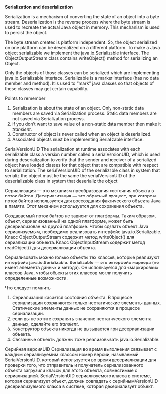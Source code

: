 
**Serialization and deserialization**

Serialization is a mechanism of converting the state of an object into a byte stream. 
Deserialization is the reverse process where the byte stream is used to recreate the actual Java object in memory. This mechanism is used to persist the object.

The byte stream created is platform independent. So, the object serialized on one platform can be deserialized on a different platform. 
To make a Java object serializable we implement the java.io.Serializable interface. The ObjectOutputStream class contains writeObject() method for serializing an Object.

Only the objects of those classes can be serialized which are implementing java.io.Serializable interface. Serializable is a marker interface (has no data member and method). It is used to “mark” java 
classes so that objects of these classes may get certain capability.  

Points to remember 

1. Serialization is about the state of an object.  Only non-static data members are saved via Serialization process. Static data members are not saved via Serialization process.  
2.  if you don’t want to save value of a non-static data member then make it *transient*.   
3. Constructor of object is never called when an object is deserialized.   
4. Associated objects must be implementing Serializable interface.    


SerialVersionUID 
The serialization at runtime associates with each serializable class a version number called a serialVersionUID, 
which is used during deserialization to verify that the sender and receiver of a serialized object have loaded classes for that object that are compatible with respect to serialization. 
The serialVersionUID of the serializable class in system that serializ the object must be the same  the serialVersionUID of the deserializable class in system that deserializ the object


Сериализация — это механизм преобразования состояния объекта в поток байтов.
Десериализация — это обратный процесс, при котором поток байтов используется для воссоздания фактического объекта Java в памяти. Этот механизм используется для сохранения объекта.

Создаваемый поток байтов не зависит от платформы. Таким образом, объект, сериализованный на одной платформе, может быть десериализован на другой платформе.
Чтобы сделать объект Java сериализуемым, необходимо реализовать интерфейс java.io.Serializable. Класс ObjectOutputStream содержит метод writeObject() для сериализации объекта.
Класс ObjectInputStream содержит метод readObject() для десериализации объекта.

Сериализовать можно только объекты тех классов, которые реализуют интерфейс java.io.Serializable. Serializable — это интерфейс маркера (не имеет элемента данных и метода). 
Он используется для «маркировки» классов Java, чтобы объекты этих классов могли получить определенные возможности.

Что следует помнить

1. Сериализация касается состояния объекта. В процессе сериализации сохраняются только нестатические элементы данных. Статические элементы данных не сохраняются в процессе сериализации.
2. если вы не хотите сохранять значение нестатического элемента данных, сделайте его *transient*.
3. Конструктор объекта никогда не вызывается при десериализации объекта.
4. Связанные объекты должны тоже реализовывать java.io.Serializable.


Серийная версияUID
Сериализация во время выполнения связывает с каждым сериализуемым классом номер версии, называемый SerialVersionUID.
который используется во время десериализации для проверки того, что отправитель и получатель сериализованного объекта загрузили классы для этого объекта, совместимые с сериализацией.
SerialVersionUID сериализуемого класса в системе, которая сериализует объект, должен совпадать с серийнымVersionUID десериализуемого класса в системе, которая десериализует объект.